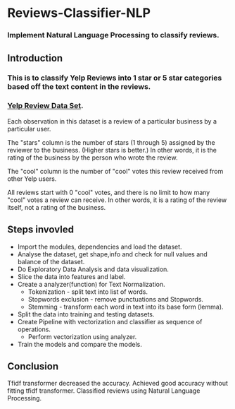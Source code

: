 # Reviews-Classifier-NLP
### Implement Natural Language Processing to classify reviews.
## Introduction
### This is to classify Yelp Reviews into 1 star or 5 star categories based off the text content in the reviews.

### [Yelp Review Data Set](https://www.kaggle.com/c/yelp-recsys-2013).

Each observation in this dataset is a review of a particular business by a particular user.

The "stars" column is the number of stars (1 through 5) assigned by the reviewer to the business. (Higher stars is better.) In other words, it is the rating of the business by the person who wrote the review.

The "cool" column is the number of "cool" votes this review received from other Yelp users. 

All reviews start with 0 "cool" votes, and there is no limit to how many "cool" votes a review can receive. In other words, it is a rating of the review itself, not a rating of the business.

## Steps invovled

- Import the modules, dependencies and load the dataset.
- Analyse the dataset, get shape,info and check for null values and balance of the dataset.
- Do Exploratory Data Analysis and data visualization.
- Slice the data into features and label.
- Create a analyzer(function) for Text Normalization.
  - Tokenization - split text into list of words.
  - Stopwords exclusion - remove punctuations and Stopwords.
  - Stemming - transform each word in text into its base form (lemma).
- Split the data into training and testing datasets.
- Create Pipeline with vectorization and classifier as sequence of operations.
  - Perform vectorization using analyzer.
- Train the models and compare the models.

## Conclusion
Tfidf transformer decreased the accuracy.
Achieved good accuracy without fitting tfidf transformer.
Classified reviews using Natural Language Processing.
